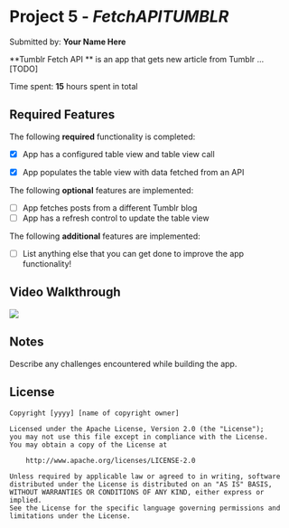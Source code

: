 # Project 5 - *FetchAPITUMBLR*

Submitted by: **Your Name Here**

**Tumblr Fetch API ** is an app that gets new article from Tumblr ... [TODO] 

Time spent: **15** hours spent in total

## Required Features

The following **required** functionality is completed:

- [x] App has a configured table view and table view call
- [x] App populates the table view with data fetched from an API


The following **optional** features are implemented:

- [ ] App fetches posts from a different Tumblr blog
- [ ] App has a refresh control to update the table view

The following **additional** features are implemented:

- [ ] List anything else that you can get done to improve the app functionality!

## Video Walkthrough
<div>
    <a href="https://www.loom.com/share/319516dc86474265a950e86a52d1aacf">
    </a>
    <a href="https://www.loom.com/share/319516dc86474265a950e86a52d1aacf">
      <img style="max-width:300px;" src="https://cdn.loom.com/sessions/thumbnails/319516dc86474265a950e86a52d1aacf-with-play.gif">
    </a>
  </div>



## Notes

Describe any challenges encountered while building the app.

## License

    Copyright [yyyy] [name of copyright owner]

    Licensed under the Apache License, Version 2.0 (the "License");
    you may not use this file except in compliance with the License.
    You may obtain a copy of the License at

        http://www.apache.org/licenses/LICENSE-2.0

    Unless required by applicable law or agreed to in writing, software
    distributed under the License is distributed on an "AS IS" BASIS,
    WITHOUT WARRANTIES OR CONDITIONS OF ANY KIND, either express or implied.
    See the License for the specific language governing permissions and
    limitations under the License.
